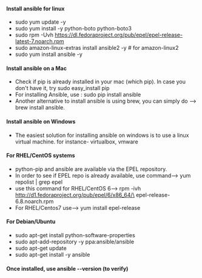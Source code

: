 #### Install ansible for linux
  * sudo yum update -y
  * sudo yum install -y python-boto python-boto3
  * sudo rpm -Uvh https://dl.fedoraproject.org/pub/epel/epel-release-latest-7.noarch.rpm
  * sudo amazon-linux-extras install ansible2 -y  # for amazon-linux2
  * sudo yum install ansible -y
  
#### Install ansible on a Mac
  * Check if pip is already installed in your mac (which pip). In case you don't have it, try sudo easy_install pip
  * For installing Ansible, use : sudo pip install ansible
  * Another alternative to install ansible is using brew, you can simply do --> brew install ansible.
 
#### Install ansible on Windows
  * The easiest solution for installing ansible on windows is to use a linux virtual machine. for instance- virtualbox, vmware 

#### For RHEL/CentOS systems
  * python-pip and ansible are available via the EPEL repository.
  * In order to see if EPEL repo is already available, use command--> yum repolist | grep epel
  * use this command for RHEL/CentOS 6--> rpm -ivh http://d1.fedoraproject.org/pub/epel/6/x86_64/\     epel-release-6.8.noarch.rpm
  * For RHEL/Centos7 use--> yum install epel-release
  
#### For Debian/Ubuntu
  * sudo apt-get install python-software-properties
  * sudo apt-add-repository -y ppa:ansible/ansible
  * sudo apt-get update
  * sudo apt-get install -y ansible
  
#### Once installed, use ansible --version (to verify)
